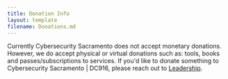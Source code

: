 ```yaml
---
title: Donation Info
layout: template
filename: Donations.md
---
```

Currently Cybersecurity Sacramento does not accept monetary donations. However, we do accept physical or virtual donations such as: tools, books and passes/subscriptions to services. If you'd like to donate something to Cybersecurity Sacramento | DC916, please reach out to [Leadership](https://github.com/CyberSecSacramento/Cybersecurity-Sacramento/Leadership.md).